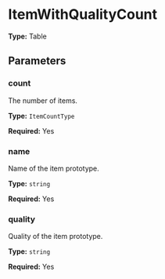 # ItemWithQualityCount

**Type:** Table

## Parameters

### count

The number of items.

**Type:** `ItemCountType`

**Required:** Yes

### name

Name of the item prototype.

**Type:** `string`

**Required:** Yes

### quality

Quality of the item prototype.

**Type:** `string`

**Required:** Yes

